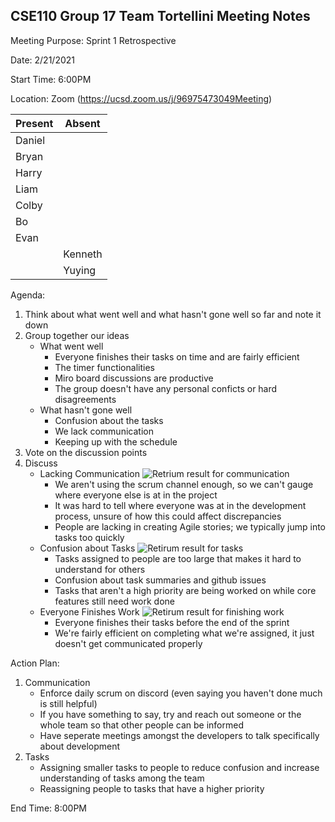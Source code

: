 ## CSE110 Group 17 Team Tortellini Meeting Notes

Meeting Purpose: Sprint 1 Retrospective

Date: 2/21/2021

Start Time: 6:00PM

Location: Zoom (https://ucsd.zoom.us/j/96975473049Meeting)

|  Present |  Absent  |
| -------- | -------- |
|  Daniel  |          |
|  Bryan   |          |         
|  Harry   |          |         
|  Liam    |          |         
|  Colby   |          |         
|  Bo      |          |         
|  Evan    |          |         
|          |  Kenneth |         
|          |  Yuying  |         

Agenda:
1. Think about what went well and what hasn't gone well so far and note it down
2. Group together our ideas
   *  What went well
      *  Everyone finishes their tasks on time and are fairly efficient
      *  The timer functionalities
      *  Miro board discussions are productive
      *  The group doesn't have any personal conficts or hard disagreements
   *  What hasn't gone well
      *  Confusion about the tasks
      *  We lack communication
      *  Keeping up with the schedule
3. Vote on the discussion points 
4. Discuss
   * Lacking Communication
      ![Retrium result for communication](https://cdn.discordapp.com/attachments/801928847279783946/813975342514962452/sprint1retrospective.PNG)
     * We aren't using the scrum channel enough, so we can't gauge where everyone else is at in the project
     * It was hard to tell where everyone was at in the development process, unsure of how this could affect discrepancies
     * People are lacking in creating Agile stories; we typically jump into tasks too quickly
   * Confusion about Tasks
      ![Retirum result for tasks](https://cdn.discordapp.com/attachments/801928847279783946/813975780051648552/sprint1retrospective2.PNG)
     * Tasks assigned to people are too large that makes it hard to understand for others
     * Confusion about task summaries and github issues
     * Tasks that aren't a high priority are being worked on while core features still need work done
   * Everyone Finishes Work
      ![Retirum result for finishing work](https://cdn.discordapp.com/attachments/801928847279783946/813975782899580978/sprint1retrospective3.PNG)
     * Everyone finishes their tasks before the end of the sprint
     * We're fairly efficient on completing what we're assigned, it just doesn't get communicated properly

Action Plan:
1. Communication
   * Enforce daily scrum on discord (even saying you haven't done much is still helpful)
   * If you have something to say, try and reach out someone or the whole team so that other people can be informed 
   * Have seperate meetings amongst the developers to talk specifically about development
2. Tasks
   * Assigning smaller tasks to people to reduce confusion and increase understanding of tasks among the team
   * Reassigning people to tasks that have a higher priority 
  
End Time: 8:00PM